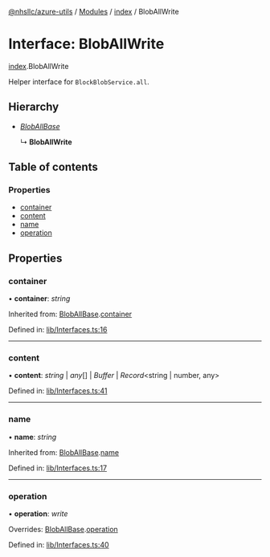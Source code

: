[@nhsllc/azure-utils](../README.md) / [Modules](../modules.md) / [index](../modules/index.md) / BlobAllWrite

# Interface: BlobAllWrite

[index](../modules/index.md).BlobAllWrite

Helper interface for `BlockBlobService.all`.

## Hierarchy

* [*BlobAllBase*](index.bloballbase.md)

  ↳ **BlobAllWrite**

## Table of contents

### Properties

- [container](index.bloballwrite.md#container)
- [content](index.bloballwrite.md#content)
- [name](index.bloballwrite.md#name)
- [operation](index.bloballwrite.md#operation)

## Properties

### container

• **container**: *string*

Inherited from: [BlobAllBase](index.bloballbase.md).[container](index.bloballbase.md#container)

Defined in: [lib/Interfaces.ts:16](https://github.com/nhsllc/azure-utils/blob/bc78d50/lib/Interfaces.ts#L16)

___

### content

• **content**: *string* \| *any*[] \| *Buffer* \| *Record*<string \| number, any\>

Defined in: [lib/Interfaces.ts:41](https://github.com/nhsllc/azure-utils/blob/bc78d50/lib/Interfaces.ts#L41)

___

### name

• **name**: *string*

Inherited from: [BlobAllBase](index.bloballbase.md).[name](index.bloballbase.md#name)

Defined in: [lib/Interfaces.ts:17](https://github.com/nhsllc/azure-utils/blob/bc78d50/lib/Interfaces.ts#L17)

___

### operation

• **operation**: *write*

Overrides: [BlobAllBase](index.bloballbase.md).[operation](index.bloballbase.md#operation)

Defined in: [lib/Interfaces.ts:40](https://github.com/nhsllc/azure-utils/blob/bc78d50/lib/Interfaces.ts#L40)
